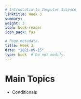 ```yaml
---
# Introdcutio to Computer Science
linktitle: Week 3
summary:  
weight: 3
icon: book-reader
icon_pack: fas

# Page metadata.
title: Week 3
date: "2021-09-15"
type: book  # Do not modify.
---
```


# Main Topics
* Conditionals
